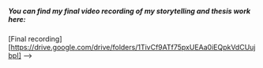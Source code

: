 ##### You can find my final video recording of my storytelling and thesis work here:
 [Final recording] [https://drive.google.com/drive/folders/1TivCf9ATf75pxUEAa0iEQpkVdCUujbpI] -->
